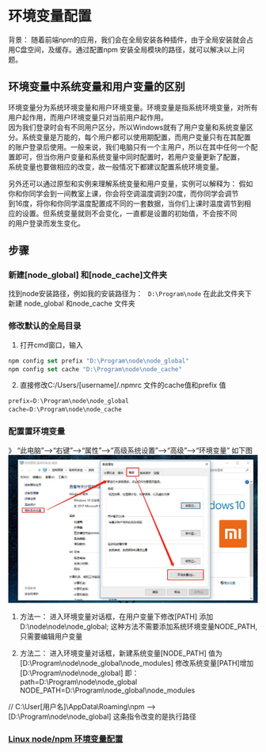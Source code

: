 # 环境变量配置

背景： 随着前端npm的应用，我们会在全局安装各种插件，由于全局安装就会占用C盘空间，及缓存。通过配置npm 安装全局模块的路径，就可以解决以上问题。

## 环境变量中系统变量和用户变量的区别

环境变量分为系统环境变量和用户环境变量。环境变量是指系统环境变量，对所有用户起作用，而用户环境变量只对当前用户起作用。     
因为我们登录时会有不同用户区分，所以Windows就有了用户变量和系统变量区分。系统变量是万能的，每个用户都可以使用期配置，而用户变量只有在其配置     
的账户登录后使用。一般来说，我们电脑只有一个主用户，所以在其中任何一个配置即可，但当你用户变量和系统变量中同时配置时，若用户变量更新了配置，   
系统变量也要做相应的改变，故一般情况下都建议配置系统环境变量。     


另外还可以通过原型和实例来理解系统变量和用户变量，实例可以解释为： 假如你和你同学会到一间教室上课，你会将空调温度调到20度，而你同学会调节     
到16度，将你和你同学温度配置成不同的一套数据，当你们上课时温度调节到相应的设置。但系统变量就则不会变化，一直都是设置的初始值，不会按不同      
的用户登录而发生变化。    

## 步骤

### 新建[node_global] 和[node_cache]文件夹
找到node安装路径，例如我的安装路径为：
` D:\Program\node`
在此此文件夹下新建 node_global 和node_cache 文件夹

### 修改默认的全局目录
1. 打开cmd窗口，输入
```js
npm config set prefix "D:\Program\node\node_global"
npm config set cache "D:\Program\node\node_cache"
```
2. 直接修改C:/Users/[username]/.npmrc 文件的cache值和prefix 值
```js
prefix=D:\Program\node\node_global
cache=D:\Program\node\node_cache
```

### 配置置环境变量
》 “此电脑”-->“右键”-->“属性”-->“高级系统设置”-->“高级”-->“环境变量” 如下图
![环境变量](/img/nodepath.jpg)
1. 方法一：
进入环境变量对话框，在用户变量下修改[PATH] 添加
D:\node\node\node_global\;
这种方法不需要添加系统环境变量NODE_PATH,只需要编辑用户变量

2. 方法二：
进入环境变量对话框，新建系统变量[NODE_PATH] 值为 [D:\Program\node\node_global\node_modules] 
修改系统变量[PATH]增加[D:\Program\node\node_global]
即：
path=D:\Program\node\node_global
NODE_PATH=D:\Program\node_global\node_modules

// C:\User\[用户名]\AppData\Roaming\npm --> [D:\Program\node\node_global]  这条指令改变的是执行路径







### [Linux node/npm 环境变量配置 ](https://blog.csdn.net/jianleking/article/details/79130667)